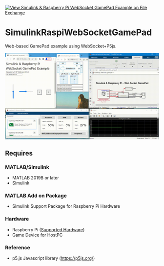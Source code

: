 [![View Simulink & Raspberry Pi WebSocket GamePad Example on File Exchange](https://www.mathworks.com/matlabcentral/images/matlab-file-exchange.svg)](https://jp.mathworks.com/matlabcentral/fileexchange/110430-simulink-raspberry-pi-websocket-gamepad-example)
# SimulinkRaspiWebSocketGamePad
Web-based GamePad example using WebSocket+P5js.

![SimulinkRaspoWebSocketDemo](img/simulink_raspi_websocket_gamepad.gif)

## Requires
### MATLAB/Simulink
- MATLAB 2019B or later
- Simulink
### MATLAB Add on Package
- Simulink Support Package for Raspberry Pi Hardware
### Hardware
- Raspberry Pi ([Supported Hardware](https://jp.mathworks.com/hardware-support/raspberry-pi-simulink.html))
- Game Device for HostPC
### Reference
- p5.js Javascript library (https://p5js.org/)
